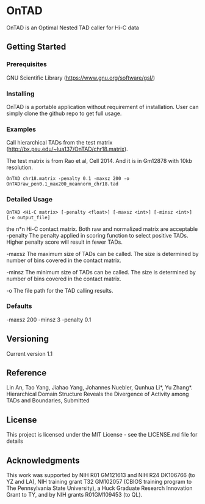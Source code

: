 # OnTAD
OnTAD is an Optimal Nested TAD caller for Hi-C data

## Getting Started

### Prerequisites
GNU Scientific Library (https://www.gnu.org/software/gsl/)

### Installing
OnTAD is a portable application without requirement of installation. User can simply clone the github repo to get full usage.

### Examples
Call hierarchical TADs from the test matrix (http://bx.psu.edu/~lua137/OnTAD/chr18.matrix).

The test matrix is from Rao et al, Cell 2014. And it is in Gm12878 with 10kb resolution.

```
OnTAD chr18.matrix -penalty 0.1 -maxsz 200 -o OnTADraw_pen0.1_max200_meannorm_chr18.tad
```
### Detailed Usage
```
OnTAD <Hi-C matrix> [-penalty <float>] [-maxsz <int>] [-minsz <int>] [-o output_file]
```
<Hi-C matrix> the n*n Hi-C contact matrix. Both raw and normalized matrix are acceptable
-penalty <float> The penalty applied in scoring function to select positive TADs. Higher penalty score will result in fewer TADs.

-maxsz <int> The maximum size of TADs can be called. The size is determined by number of bins covered in the contact matrix.

-minsz <int> The minimum size of TADs can be called. The size is determined by number of bins covered in the contact matrix.

-o <file path> The file path for the TAD calling results.
  
### Defaults
-maxsz 200
-minsz 3
-penalty 0.1

## Versioning
Current version 1.1

## Reference
Lin An, Tao Yang, Jiahao Yang, Johannes Nuebler, Qunhua Li*, Yu Zhang*. Hierarchical Domain Structure Reveals the Divergence of Activity among TADs and Boundaries, Submitted

## License
This project is licensed under the MIT License - see the LICENSE.md file for details

## Acknowledgments
This work was supported by NIH R01 GM121613 and NIH R24 DK106766 (to YZ and LA), NIH training grant T32 GM102057 (CBIOS training program to The Pennsylvania State University), a Huck Graduate Research Innovation Grant to TY, and by NIH grants R01GM109453 (to QL).
